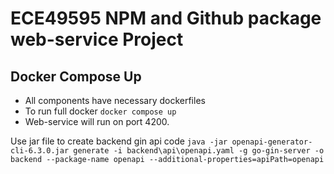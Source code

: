 # ECE49595 NPM and Github package web-service Project
## Docker Compose Up
- All components have necessary dockerfiles
- To run full docker `docker compose up`
- Web-service will run on port 4200.

Use jar file to create backend gin api code
`java -jar openapi-generator-cli-6.3.0.jar generate -i backend\api\openapi.yaml -g go-gin-server -o backend --package-name openapi --additional-properties=apiPath=openapi`